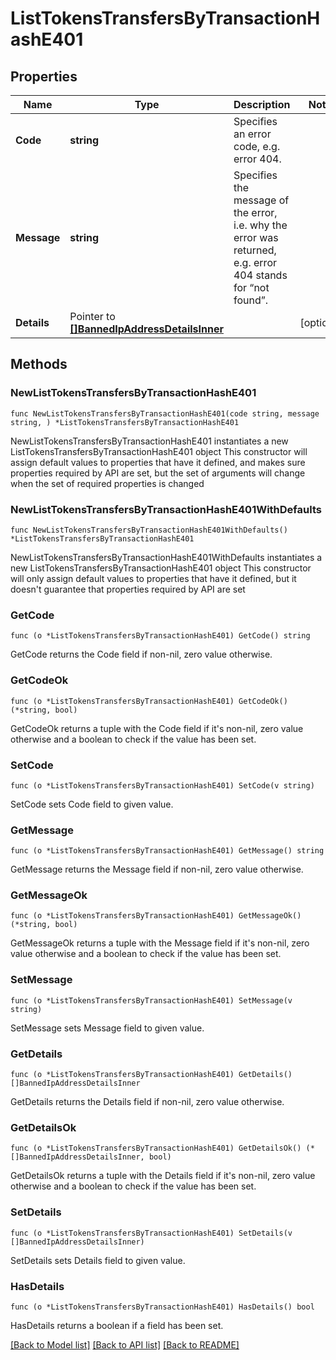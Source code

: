 # ListTokensTransfersByTransactionHashE401

## Properties

Name | Type | Description | Notes
------------ | ------------- | ------------- | -------------
**Code** | **string** | Specifies an error code, e.g. error 404. | 
**Message** | **string** | Specifies the message of the error, i.e. why the error was returned, e.g. error 404 stands for “not found”. | 
**Details** | Pointer to [**[]BannedIpAddressDetailsInner**](BannedIpAddressDetailsInner.md) |  | [optional] 

## Methods

### NewListTokensTransfersByTransactionHashE401

`func NewListTokensTransfersByTransactionHashE401(code string, message string, ) *ListTokensTransfersByTransactionHashE401`

NewListTokensTransfersByTransactionHashE401 instantiates a new ListTokensTransfersByTransactionHashE401 object
This constructor will assign default values to properties that have it defined,
and makes sure properties required by API are set, but the set of arguments
will change when the set of required properties is changed

### NewListTokensTransfersByTransactionHashE401WithDefaults

`func NewListTokensTransfersByTransactionHashE401WithDefaults() *ListTokensTransfersByTransactionHashE401`

NewListTokensTransfersByTransactionHashE401WithDefaults instantiates a new ListTokensTransfersByTransactionHashE401 object
This constructor will only assign default values to properties that have it defined,
but it doesn't guarantee that properties required by API are set

### GetCode

`func (o *ListTokensTransfersByTransactionHashE401) GetCode() string`

GetCode returns the Code field if non-nil, zero value otherwise.

### GetCodeOk

`func (o *ListTokensTransfersByTransactionHashE401) GetCodeOk() (*string, bool)`

GetCodeOk returns a tuple with the Code field if it's non-nil, zero value otherwise
and a boolean to check if the value has been set.

### SetCode

`func (o *ListTokensTransfersByTransactionHashE401) SetCode(v string)`

SetCode sets Code field to given value.


### GetMessage

`func (o *ListTokensTransfersByTransactionHashE401) GetMessage() string`

GetMessage returns the Message field if non-nil, zero value otherwise.

### GetMessageOk

`func (o *ListTokensTransfersByTransactionHashE401) GetMessageOk() (*string, bool)`

GetMessageOk returns a tuple with the Message field if it's non-nil, zero value otherwise
and a boolean to check if the value has been set.

### SetMessage

`func (o *ListTokensTransfersByTransactionHashE401) SetMessage(v string)`

SetMessage sets Message field to given value.


### GetDetails

`func (o *ListTokensTransfersByTransactionHashE401) GetDetails() []BannedIpAddressDetailsInner`

GetDetails returns the Details field if non-nil, zero value otherwise.

### GetDetailsOk

`func (o *ListTokensTransfersByTransactionHashE401) GetDetailsOk() (*[]BannedIpAddressDetailsInner, bool)`

GetDetailsOk returns a tuple with the Details field if it's non-nil, zero value otherwise
and a boolean to check if the value has been set.

### SetDetails

`func (o *ListTokensTransfersByTransactionHashE401) SetDetails(v []BannedIpAddressDetailsInner)`

SetDetails sets Details field to given value.

### HasDetails

`func (o *ListTokensTransfersByTransactionHashE401) HasDetails() bool`

HasDetails returns a boolean if a field has been set.


[[Back to Model list]](../README.md#documentation-for-models) [[Back to API list]](../README.md#documentation-for-api-endpoints) [[Back to README]](../README.md)


